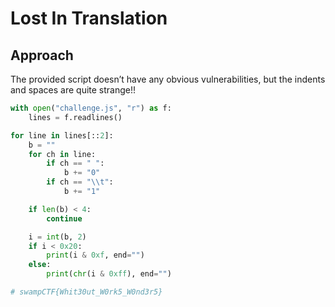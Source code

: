 # Lost In Translation

## Approach

The provided script doesn’t have any obvious vulnerabilities, but the indents and spaces are quite strange!!

```python
with open("challenge.js", "r") as f:
    lines = f.readlines()

for line in lines[::2]:
    b = ""
    for ch in line:
        if ch == " ":
            b += "0"
        if ch == "\\t":
            b += "1"

    if len(b) < 4:
        continue

    i = int(b, 2)
    if i < 0x20:
        print(i & 0xf, end="")
    else:
        print(chr(i & 0xff), end="")

# swampCTF{Whit30ut_W0rk5_W0nd3r5}
```
